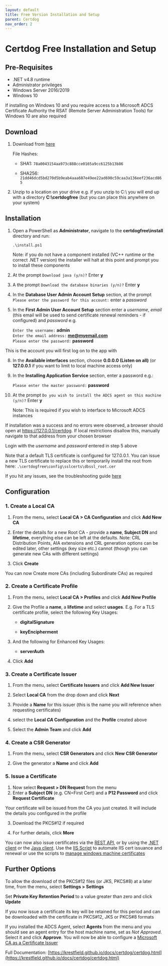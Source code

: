 ```yaml
---
layout: default
title: Free Version Installation and Setup
parent: Certdog
nav_order: 2
---
```


# Certdog Free Installation and Setup

 

## Pre-Requisites

* .NET v4.8 runtime
* Administrator privileges  
* Windows Server 2016/2019
* Windows 10

If installing on Windows 10 and you require access to a Microsoft ADCS Certificate Authority the RSAT (Remote Server Administration Tools) for Windows 10 are also required



## Download

1. Download from [here](https://krestfield.s3.eu-west-2.amazonaws.com/certdog/certdogfree_v160_win.zip)

   File Hashes:

   * SHA1: ``78a0043154aa973c888cce0165a9cc6125b13b86``

   * SHA256: ``21dd46dcd5bd270d5b9eab4aaa607e49ee22ad690c59caa3a136eef236acd865``

     

2. Unzip to a location on your drive e.g. if you unzip to C:\ you will end up with a directory **C:\certdogfree** (but you can place this anywhere on your system)



## Installation

1. Open a PowerShell as **Administrator**, navigate to the **certdogfree\install** directory and run:

   ``.\install.ps1``

   Note: if you do not have a component installed (VC++ runtime or the correct .NET version) the installer will halt at this point and prompt you to install these components

   

2. At the prompt `Download java (y/n)?` Enter **y** 

   

3. A  the prompt `Download the database binaries (y/n)?` Enter **y**

   

4. In the **Database User Admin Account Setup** section, at the prompt `Please enter the password for this account:` enter a *password*

   

5. In the **First Admin User Account Setup** section enter a *username*, *email* (this email will be used to send certificate renewal reminders - if configured) and *password* e.g.

   ``Enter the username:`` **admin**  
   ``Enter the email address:`` **me@myemail.com**  
   ``Please enter the password:`` **password**    

This is the account you will first log on to the app with 

   

8. In the **Available interfaces** section, choose **0.0.0.0 (Listen on all)** (or **127.0.0.1** if you want to limit to local machine access only)

   

9. In the **Installing Application Service** section, enter a password e.g.:

   ``Please enter the master password:`` **password**

   

10. At the prompt ``Do you wish to install the ADCS agent on this machine (y/n)?`` Enter **y**

    Note: This is required if you wish to interface to Microsoft ADCS instances



If installation was a success and no errors were observed, a browser should open at https://127.0.0.1/certdog. If local restrictions disallow this, manually navigate to that address from your chosen browser



Login with the *username* and *password* entered in step 5 above



Note that a default TLS certificate is configured for 127.0.0.1. You can issue a new TLS certificate to replace this or temporarily install the root from here: ``.\certdogfree\config\sslcerts\dbssl_root.cer`` 



If you hit any issues, see the troubleshooting guide [here](install_troubleshooting.html)



## Configuration



### 1. Create a Local CA

1. From the menu, select **Local CA > CA Configuration** and click **Add New CA**

2. Enter the details for a new Root CA - provide a **name**, **Subject DN** and **lifetime**, everything else can be left at the defaults. Note: CRL Distribution Points, AIA extensions and CRL generation options can be edited later, other settings (key size etc.) cannot (though you can generate new CAs with different settings)

3. Click **Create**

You can now Create more CAs (including Subordinate CAs) as required




### 2. Create a Certificate Profile

1. From the menu, select **Local CA > Profiles** and click **Add New Profile**

2. Give the Profile a **name**, a **lifetime** and select **usages**. E.g. For a TLS certificate profile, select the following Key Usages:

   * **digitalSignature**

   * **keyEncipherment**

3. And the following for Enhanced Key Usages:

   * **serverAuth** 

4. Click **Add**




### 3. Create a Certificate Issuer

1. From the menu, select **Certificate Issuers** and click **Add New Issuer**

2. Select **Local CA** from the drop down and click **Next**

3. Provide a **Name** for this issuer (this is the name you will reference when requesting certificates)

4. select the **Local *CA* Configuration** and the **Profile** created above

5. Select the **Admin Team** and click **Add**



### 4. Create a CSR Generator
1. From the menu, select **CSR Generators** and click **New CSR Generator**

2. Give the generator a **Name** and click **Add**

   

### 5. Issue a Certificate
1. Now select **Request > DN Request** from the menu
2. Enter a **Subject DN** (e.g. CN=First Cert) and a **P12 Password** and click **Request Certificate**  

Your certificate will be issued from the CA you just created. It will include the details you configured in the profile

3. Download the PKCS#12 if required  

4. For further details, click **More**  

You can now also issue certificates via the [REST API](rest_api_overview.html), or by using the [.NET client](https://github.com/krestfield/certdog-dotnet-client) or the [Java client](https://github.com/krestfield/certdog-java-client). Use the [IIS Script](https://github.com/krestfield/certdog-iis) to automate IIS cert issuance and renewal or use the scripts to [manage windows machine certificates](https://github.com/krestfield/certdog-cert)



## Further Options
To allow the download of the PKCS#12 files (or JKS, PKCS#8) at a later time, from the menu, select **Settings > Settings**

Set **Private Key Retention Period** to a value greater than zero and click **Update**

If you now issue a certificate its key will be retained for this period and can be downloaded with the certificate in PKCS#12, JKS or PKCS#8 formats



If you installed the ADCS Agent, select **Agents** from the menu and you should see an agent entry for the host machine name, set as *Not Approved*. Select it and click **Approve**. You will now be able to configure a [Microsoft CA as a Certificate Issuer](create_adcs_certificate_issuer.html)



Full Documentation: [https://krestfield.github.io/docs/certdog/certdog.html](https://krestfield.github.io/docs/certdog/certdog.html)

